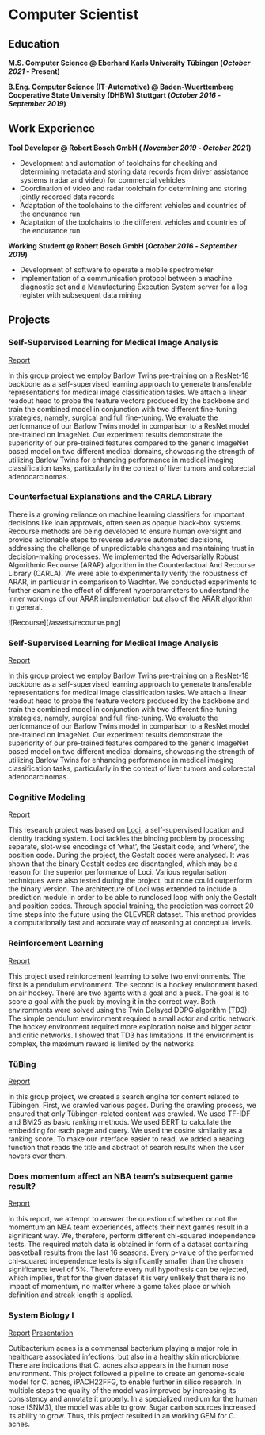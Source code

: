 # Computer Scientist 


## Education		

**M.S. Computer Science @ Eberhard Karls University Tübingen (_October 2021_ - Present)**

**B.Eng. Computer Science (IT-Automotive) @ Baden-Wuerttemberg Cooperative State University (DHBW) Stuttgart (_October 2016_ - _September 2019_)**


## Work Experience

**Tool Developer @ Robert Bosch GmbH ( _November 2019_ - _October 2021_)** 
- Development and automation of toolchains for checking and determining metadata and storing data records from driver assistance systems (radar and video) for commercial vehicles
- Coordination of video and radar toolchain for determining and storing jointly recorded data records
- Adaptation of the toolchains to the different vehicles and countries of the endurance run
- Adaptation of the toolchains to the different vehicles and countries of the endurance run.

**Working Student @ Robert Bosch GmbH (_October 2016_ - _September 2019_)**
- Development of software to operate a mobile spectrometer
- Implementation of a communication protocol between a machine diagnostic set and a Manufacturing
Execution System server for a log register with subsequent data mining


## Projects 

### Self-Supervised Learning for Medical Image Analysis

[Report](/assets/Self_Supervised_Learning.pdf)

In this group project we employ Barlow Twins pre-training on a ResNet-18 backbone as a self-supervised learning approach to generate transferable representations for medical image classification tasks. We attach a linear readout head to probe the feature vectors produced by the backbone and train the combined model in conjunction with two different fine-tuning strategies, namely, surgical and full fine-tuning. We evaluate the performance of our Barlow Twins model in comparison to a ResNet model pre-trained on ImageNet. Our experiment results demonstrate the superiority of our pre-trained features compared to the generic ImageNet based model on two different medical domains, showcasing the strength of utilizing Barlow Twins for enhancing performance in medical imaging classification tasks, particularly in the context of liver tumors and colorectal adenocarcinomas.

### Counterfactual Explanations and the CARLA Library

There is a growing reliance on machine learning classifiers for important decisions like loan approvals, often seen as opaque black-box systems. Recourse methods are being developed to ensure human oversight and provide actionable steps to reverse adverse automated decisions, addressing the challenge of unpredictable changes and maintaining trust in decision-making processes. We implemented the Adversarially Robust Algorithmic Recourse (ARAR) algorithm in the Counterfactual And Recourse Library (CARLA). We were able to experimentally verify the robustness of ARAR, in particular in comparison to Wachter. We conducted experiments to further examine the effect of different hyperparameters to understand the inner workings of our ARAR implementation but also of the ARAR algorithm in general.

![Recourse][/assets/recourse.png]

### Self-Supervised Learning for Medical Image Analysis

[Report](/assets/Self_Supervised_Learning.pdf)

In this group project we employ Barlow Twins pre-training on a ResNet-18 backbone as a self-supervised learning approach to generate transferable representations for medical image classification tasks. We attach a linear readout head to probe the feature vectors produced by the backbone and train the combined model in conjunction with two different fine-tuning strategies, namely, surgical and full fine-tuning. We evaluate the performance of our Barlow Twins model in comparison to a ResNet model pre-trained on ImageNet. Our experiment results demonstrate the superiority of our pre-trained features compared to the generic ImageNet based model on two different medical domains, showcasing the strength of utilizing Barlow Twins for enhancing performance in medical imaging classification tasks, particularly in the context of liver tumors and colorectal adenocarcinomas.


### Cognitive Modeling

[Report](/assets/report_SimonFrank_research_project.pdf)

This research project was based on [Loci](https://arxiv.org/pdf/2205.13349.pdf), a self-supervised location and identity tracking system. Loci tackles the binding problem by processing separate, slot-wise encodings of ’what’, the Gestalt code, and ’where’, the position code. During the project, the Gestalt codes were analysed. It was shown that the binary Gestalt codes are disentangled, which may be a reason for the superior performance of Loci. Various regularisation techniques were also tested during the project, but none could outperform the binary version. The architecture of Loci was extended to include a prediction module in order to be able to runclosed loop with only the Gestalt and position codes. Through special training, the prediction was correct 20 time steps into the future using the CLEVRER dataset. This method provides a computationally fast and accurate way of reasoning at conceptual levels.

### Reinforcement Learning 

[Report](/assets/Report_ReinforcementRangers_SimonFrank.pdf)

This project used reinforcement learning to solve two environments. The first is a pendulum environment. The second is a hockey environment based on air hockey. There are two agents with a goal and a puck. The goal is to score a goal with the puck by moving it in the correct way. Both environments were solved using the Twin Delayed DDPG algorithm (TD3). The simple pendulum environment required a small actor and critic network. The hockey environment required more exploration noise and bigger actor and critic networks. I showed that TD3 has limitations. If the environment is complex, the maximum reward is limited by the networks.


### TüBing

[Report](/assets/search_engines_project.pdf)

In this group project, we created a search engine for content related to Tübingen. First, we crawled various pages. During the crawling process, we ensured that only Tübingen-related content was crawled. We used TF-IDF and BM25 as basic ranking methods. We used BERT to calculate the embedding for each page and query. We used the cosine similarity as a ranking score. To make our interface easier to read, we added a reading function that reads the title and abstract of search results when the user hovers over them.


### Does momentum affect an NBA team’s subsequent game result?

[Report](/assets/data_literacy.pdf)

In this report, we attempt to answer the question of whether or not the momentum an NBA team experiences, affects their next games result in a significant way. We, therefore, perform different chi-squared independence tests. The required match data is obtained in form of a dataset containing basketball results from the last 16 seasons. Every p-value of the performed chi-squared independence tests is significantly smaller than the chosen significance level of $5 \%$. Therefore every null hypothesis can be rejected, which implies, that for the given dataset it is very unlikely that there is no impact of momentum, no matter where a game takes place or which definition and streak length is applied. 


### System Biology I

[Report](/assets/project.pdf)
[Presentation](/assets/project_presentation.pdf)

Cutibacterium acnes is a commensal bacterium playing a major role in healthcare associated infections, but also in a healthy skin microbiome. There are indications that C. acnes
also appears in the human nose environment. This project followed a pipeline to create
an genome-scale model for C. acnes, iPACH22FFG, to enable further in silico research.
In multiple steps the quality of the model was improved by increasing its consistency and
annotate it properly. In a specialized medium for the human nose (SNM3), the model
was able to grow. Sugar carbon sources increased its ability to grow. Thus, this project
resulted in an working GEM for C. acnes.

